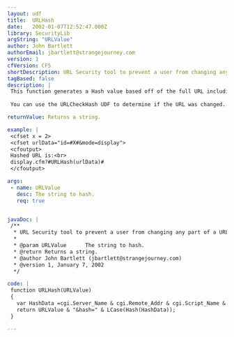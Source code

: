 ```yaml
---
layout: udf
title:  URLHash
date:   2002-01-07T12:52:47.000Z
library: SecurityLib
argString: "URLValue"
author: John Bartlett
authorEmail: jbartlett@strangejourney.com
version: 1
cfVersion: CF5
shortDescription: URL Security tool to prevent a user from changing any part of a URL.
tagBased: false
description: |
 This function generates a Hash value based off of the full URL including any URL variables and the remote user's IP address.
 
 You can use the URLCheckHash UDF to determine if the URL was changed.

returnValue: Returns a string.

example: |
 <cfset x = 2>
 <cfset urlData="id=#X#&mode=display">
 <cfoutput>
 Hashed URL is:<br>
 display.cfm?#URLHash(urlData)#
 </cfoutput>

args:
 - name: URLValue
   desc: The string to hash.
   req: true


javaDoc: |
 /**
  * URL Security tool to prevent a user from changing any part of a URL.
  * 
  * @param URLValue      The string to hash. 
  * @return Returns a string. 
  * @author John Bartlett (jbartlett@strangejourney.com) 
  * @version 1, January 7, 2002 
  */

code: |
 function URLHash(URLValue)
 {
   var HashData =cgi.Server_Name & cgi.Remote_Addr & cgi.Script_Name & URLValue;
   return URLValue & "&hash=" & LCase(Hash(HashData));
 }

---
```


